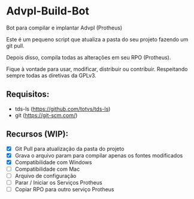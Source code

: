 # Advpl-Build-Bot
Bot para compilar e implantar Advpl (Protheus)

Este é um pequeno script que atualiza a pasta do seu projeto fazendo um git pull.

Depois disso, compila todas as alterações em seu RPO (Protheus).

Fique à vontade para usar, modificar, distribuir ou contribuir. Respeitando sempre todas as diretivas da GPLv3.

## Requisitos:
* tds-ls (https://github.com/totvs/tds-ls)
* git (https://git-scm.com/)

## Recursos (WIP):
- [x] Git Pull para atualização da pasta do projeto
- [x] Grava o arquivo param para compilar apenas os fontes modificados
- [x] Compatibilidade com Windows
- [ ] Compatibilidade com Mac
- [ ] Arquivo de configuração
- [ ] Parar / Iniciar os Serviços Protheus
- [ ] Copiar RPO para outro serviço Protheus
